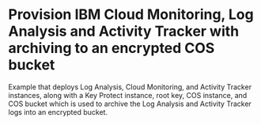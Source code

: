 # Provision IBM Cloud Monitoring, Log Analysis and Activity Tracker with archiving to an encrypted COS bucket

Example that deploys Log Analysis, Cloud Monitoring, and Activity Tracker instances, along with a Key Protect instance, root key, COS
instance, and COS bucket which is used to archive the Log Analysis and Activity Tracker logs into an encrypted bucket.
